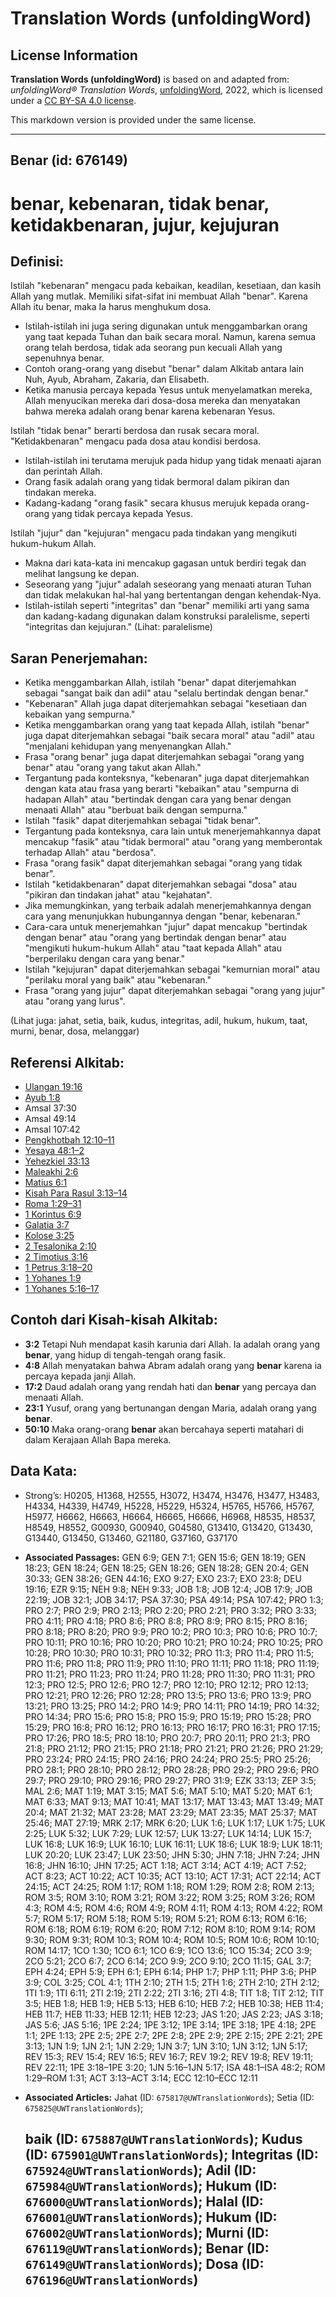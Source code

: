 # Translation Words (unfoldingWord)

## License Information

**Translation Words (unfoldingWord)** is based on and adapted from: _unfoldingWord® Translation Words_, [unfoldingWord](https://unfoldingword.org/utw), 2022, which is licensed under a [CC BY-SA 4.0 license](https://creativecommons.org/licenses/by-sa/4.0/legalcode.en).

This markdown version is provided under the same license.



--------------------------------

## Benar (id: 676149)

benar, kebenaran, tidak benar, ketidakbenaran, jujur, kejujuran
===============================================================

Definisi:
---------

Istilah "kebenaran" mengacu pada kebaikan, keadilan, kesetiaan, dan kasih Allah yang mutlak. Memiliki sifat\-sifat ini membuat Allah "benar". Karena Allah itu benar, maka Ia harus menghukum dosa.

* Istilah\-istilah ini juga sering digunakan untuk menggambarkan orang yang taat kepada Tuhan dan baik secara moral. Namun, karena semua orang telah berdosa, tidak ada seorang pun kecuali Allah yang sepenuhnya benar.
* Contoh orang\-orang yang disebut "benar" dalam Alkitab antara lain Nuh, Ayub, Abraham, Zakaria, dan Elisabeth.
* Ketika manusia percaya kepada Yesus untuk menyelamatkan mereka, Allah menyucikan mereka dari dosa\-dosa mereka dan menyatakan bahwa mereka adalah orang benar karena kebenaran Yesus.

Istilah "tidak benar" berarti berdosa dan rusak secara moral. "Ketidakbenaran" mengacu pada dosa atau kondisi berdosa.

* Istilah\-istilah ini terutama merujuk pada hidup yang tidak menaati ajaran dan perintah Allah.
* Orang fasik adalah orang yang tidak bermoral dalam pikiran dan tindakan mereka.
* Kadang\-kadang "orang fasik" secara khusus merujuk kepada orang\-orang yang tidak percaya kepada Yesus.

Istilah "jujur" dan "kejujuran" mengacu pada tindakan yang mengikuti hukum\-hukum Allah.

* Makna dari kata\-kata ini mencakup gagasan untuk berdiri tegak dan melihat langsung ke depan.
* Seseorang yang "jujur" adalah seseorang yang menaati aturan Tuhan dan tidak melakukan hal\-hal yang bertentangan dengan kehendak\-Nya.
* Istilah\-istilah seperti "integritas" dan "benar" memiliki arti yang sama dan kadang\-kadang digunakan dalam konstruksi paralelisme, seperti "integritas dan kejujuran." (Lihat: paralelisme)

Saran Penerjemahan:
-------------------

* Ketika menggambarkan Allah, istilah "benar" dapat diterjemahkan sebagai "sangat baik dan adil" atau "selalu bertindak dengan benar."
* "Kebenaran" Allah juga dapat diterjemahkan sebagai "kesetiaan dan kebaikan yang sempurna."
* Ketika menggambarkan orang yang taat kepada Allah, istilah "benar" juga dapat diterjemahkan sebagai "baik secara moral" atau "adil" atau "menjalani kehidupan yang menyenangkan Allah."
* Frasa "orang benar" juga dapat diterjemahkan sebagai "orang yang benar" atau "orang yang takut akan Allah."
* Tergantung pada konteksnya, "kebenaran" juga dapat diterjemahkan dengan kata atau frasa yang berarti "kebaikan" atau "sempurna di hadapan Allah" atau "bertindak dengan cara yang benar dengan menaati Allah" atau "berbuat baik dengan sempurna."
* Istilah "fasik" dapat diterjemahkan sebagai "tidak benar".
* Tergantung pada konteksnya, cara lain untuk menerjemahkannya dapat mencakup "fasik" atau "tidak bermoral" atau "orang yang memberontak terhadap Allah" atau "berdosa".
* Frasa "orang fasik" dapat diterjemahkan sebagai "orang yang tidak benar".
* Istilah "ketidakbenaran" dapat diterjemahkan sebagai "dosa" atau "pikiran dan tindakan jahat" atau "kejahatan".
* Jika memungkinkan, yang terbaik adalah menerjemahkannya dengan cara yang menunjukkan hubungannya dengan "benar, kebenaran."
* Cara\-cara untuk menerjemahkan "jujur" dapat mencakup "bertindak dengan benar" atau "orang yang bertindak dengan benar" atau "mengikuti hukum\-hukum Allah" atau "taat kepada Allah" atau "berperilaku dengan cara yang benar."
* Istilah "kejujuran" dapat diterjemahkan sebagai "kemurnian moral" atau "perilaku moral yang baik" atau "kebenaran."
* Frasa "orang yang jujur" dapat diterjemahkan sebagai "orang yang jujur" atau "orang yang lurus".

(Lihat juga: jahat, setia, baik, kudus, integritas, adil, hukum, hukum, taat, murni, benar, dosa, melanggar)

Referensi Alkitab:
------------------

* [Ulangan 19:16](https://ref.ly/Deut19:16)
* [Ayub 1:8](https://ref.ly/Job1:8)
* Amsal 37:30
* Amsal 49:14
* Amsal 107:42
* [Pengkhotbah 12:10–11](https://ref.ly/Eccl12:10-Eccl12:11)
* [Yesaya 48:1–2](https://ref.ly/Isa48:1-Isa48:2)
* [Yehezkiel 33:13](https://ref.ly/Ezek33:13)
* [Maleakhi 2:6](https://ref.ly/Mal2:6)
* [Matius 6:1](https://ref.ly/Matt6:1)
* [Kisah Para Rasul 3:13–14](https://ref.ly/Acts0:0)
* [Roma 1:29–31](https://ref.ly/Rom1:29-Rom1:31)
* [1 Korintus 6:9](https://ref.ly/1Cor0:0)
* [Galatia 3:7](https://ref.ly/Gal3:7)
* [Kolose 3:25](https://ref.ly/Col3:25)
* [2 Tesalonika 2:10](https://ref.ly/2Thess0:0)
* [2 Timotius 3:16](https://ref.ly/2Tim0:0)
* [1 Petrus 3:18–20](https://ref.ly/1Pet0:0)
* [1 Yohanes 1:9](https://ref.ly/1John0:0)
* [1 Yohanes 5:16–17](https://ref.ly/1John0:0)

Contoh dari Kisah\-kisah Alkitab:
---------------------------------

* **3:2** Tetapi Nuh mendapat kasih karunia dari Allah. Ia adalah orang yang **benar**, yang hidup di tengah\-tengah orang fasik.
* **4:8** Allah menyatakan bahwa Abram adalah orang yang **benar** karena ia percaya kepada janji Allah.
* **17:2** Daud adalah orang yang rendah hati dan **benar** yang percaya dan menaati Allah.
* **23:1** Yusuf, orang yang bertunangan dengan Maria, adalah orang yang **benar**.
* **50:10** Maka orang\-orang **benar** akan bercahaya seperti matahari di dalam Kerajaan Allah Bapa mereka.

Data Kata:
----------

* Strong’s: H0205, H1368, H2555, H3072, H3474, H3476, H3477, H3483, H4334, H4339, H4749, H5228, H5229, H5324, H5765, H5766, H5767, H5977, H6662, H6663, H6664, H6665, H6666, H6968, H8535, H8537, H8549, H8552, G00930, G00940, G04580, G13410, G13420, G13430, G13440, G13450, G13460, G21180, G37160, G37170

* **Associated Passages:** GEN 6:9; GEN 7:1; GEN 15:6; GEN 18:19; GEN 18:23; GEN 18:24; GEN 18:25; GEN 18:26; GEN 18:28; GEN 20:4; GEN 30:33; GEN 38:26; GEN 44:16; EXO 9:27; EXO 23:7; EXO 23:8; DEU 19:16; EZR 9:15; NEH 9:8; NEH 9:33; JOB 1:8; JOB 12:4; JOB 17:9; JOB 22:19; JOB 32:1; JOB 34:17; PSA 37:30; PSA 49:14; PSA 107:42; PRO 1:3; PRO 2:7; PRO 2:9; PRO 2:13; PRO 2:20; PRO 2:21; PRO 3:32; PRO 3:33; PRO 4:11; PRO 4:18; PRO 8:6; PRO 8:8; PRO 8:9; PRO 8:15; PRO 8:16; PRO 8:18; PRO 8:20; PRO 9:9; PRO 10:2; PRO 10:3; PRO 10:6; PRO 10:7; PRO 10:11; PRO 10:16; PRO 10:20; PRO 10:21; PRO 10:24; PRO 10:25; PRO 10:28; PRO 10:30; PRO 10:31; PRO 10:32; PRO 11:3; PRO 11:4; PRO 11:5; PRO 11:6; PRO 11:8; PRO 11:9; PRO 11:10; PRO 11:11; PRO 11:18; PRO 11:19; PRO 11:21; PRO 11:23; PRO 11:24; PRO 11:28; PRO 11:30; PRO 11:31; PRO 12:3; PRO 12:5; PRO 12:6; PRO 12:7; PRO 12:10; PRO 12:12; PRO 12:13; PRO 12:21; PRO 12:26; PRO 12:28; PRO 13:5; PRO 13:6; PRO 13:9; PRO 13:21; PRO 13:25; PRO 14:2; PRO 14:9; PRO 14:11; PRO 14:19; PRO 14:32; PRO 14:34; PRO 15:6; PRO 15:8; PRO 15:9; PRO 15:19; PRO 15:28; PRO 15:29; PRO 16:8; PRO 16:12; PRO 16:13; PRO 16:17; PRO 16:31; PRO 17:15; PRO 17:26; PRO 18:5; PRO 18:10; PRO 20:7; PRO 20:11; PRO 21:3; PRO 21:8; PRO 21:12; PRO 21:15; PRO 21:18; PRO 21:21; PRO 21:26; PRO 21:29; PRO 23:24; PRO 24:15; PRO 24:16; PRO 24:24; PRO 25:5; PRO 25:26; PRO 28:1; PRO 28:10; PRO 28:12; PRO 28:28; PRO 29:2; PRO 29:6; PRO 29:7; PRO 29:10; PRO 29:16; PRO 29:27; PRO 31:9; EZK 33:13; ZEP 3:5; MAL 2:6; MAT 1:19; MAT 3:15; MAT 5:6; MAT 5:10; MAT 5:20; MAT 6:1; MAT 6:33; MAT 9:13; MAT 10:41; MAT 13:17; MAT 13:43; MAT 13:49; MAT 20:4; MAT 21:32; MAT 23:28; MAT 23:29; MAT 23:35; MAT 25:37; MAT 25:46; MAT 27:19; MRK 2:17; MRK 6:20; LUK 1:6; LUK 1:17; LUK 1:75; LUK 2:25; LUK 5:32; LUK 7:29; LUK 12:57; LUK 13:27; LUK 14:14; LUK 15:7; LUK 16:8; LUK 16:9; LUK 16:10; LUK 16:11; LUK 18:6; LUK 18:9; LUK 18:11; LUK 20:20; LUK 23:47; LUK 23:50; JHN 5:30; JHN 7:18; JHN 7:24; JHN 16:8; JHN 16:10; JHN 17:25; ACT 1:18; ACT 3:14; ACT 4:19; ACT 7:52; ACT 8:23; ACT 10:22; ACT 10:35; ACT 13:10; ACT 17:31; ACT 22:14; ACT 24:15; ACT 24:25; ROM 1:17; ROM 1:18; ROM 1:29; ROM 2:8; ROM 2:13; ROM 3:5; ROM 3:10; ROM 3:21; ROM 3:22; ROM 3:25; ROM 3:26; ROM 4:3; ROM 4:5; ROM 4:6; ROM 4:9; ROM 4:11; ROM 4:13; ROM 4:22; ROM 5:7; ROM 5:17; ROM 5:18; ROM 5:19; ROM 5:21; ROM 6:13; ROM 6:16; ROM 6:18; ROM 6:19; ROM 6:20; ROM 7:12; ROM 8:10; ROM 9:14; ROM 9:30; ROM 9:31; ROM 10:3; ROM 10:4; ROM 10:5; ROM 10:6; ROM 10:10; ROM 14:17; 1CO 1:30; 1CO 6:1; 1CO 6:9; 1CO 13:6; 1CO 15:34; 2CO 3:9; 2CO 5:21; 2CO 6:7; 2CO 6:14; 2CO 9:9; 2CO 9:10; 2CO 11:15; GAL 3:7; EPH 4:24; EPH 5:9; EPH 6:1; EPH 6:14; PHP 1:7; PHP 1:11; PHP 3:6; PHP 3:9; COL 3:25; COL 4:1; 1TH 2:10; 2TH 1:5; 2TH 1:6; 2TH 2:10; 2TH 2:12; 1TI 1:9; 1TI 6:11; 2TI 2:19; 2TI 2:22; 2TI 3:16; 2TI 4:8; TIT 1:8; TIT 2:12; TIT 3:5; HEB 1:8; HEB 1:9; HEB 5:13; HEB 6:10; HEB 7:2; HEB 10:38; HEB 11:4; HEB 11:7; HEB 11:33; HEB 12:11; HEB 12:23; JAS 1:20; JAS 2:23; JAS 3:18; JAS 5:6; JAS 5:16; 1PE 2:24; 1PE 3:12; 1PE 3:14; 1PE 3:18; 1PE 4:18; 2PE 1:1; 2PE 1:13; 2PE 2:5; 2PE 2:7; 2PE 2:8; 2PE 2:9; 2PE 2:15; 2PE 2:21; 2PE 3:13; 1JN 1:9; 1JN 2:1; 1JN 2:29; 1JN 3:7; 1JN 3:10; 1JN 3:12; 1JN 5:17; REV 15:3; REV 15:4; REV 16:5; REV 16:7; REV 19:2; REV 19:8; REV 19:11; REV 22:11; 1PE 3:18–1PE 3:20; 1JN 5:16–1JN 5:17; ISA 48:1–ISA 48:2; ROM 1:29–ROM 1:31; ACT 3:13–ACT 3:14; ECC 12:10–ECC 12:11
* **Associated Articles:** Jahat (ID: `675817@UWTranslationWords`); Setia (ID: `675825@UWTranslationWords`); <h2>baik (ID: `675887@UWTranslationWords`); Kudus (ID: `675901@UWTranslationWords`); Integritas (ID: `675924@UWTranslationWords`); Adil (ID: `675984@UWTranslationWords`); Hukum (ID: `676000@UWTranslationWords`); Halal (ID: `676001@UWTranslationWords`); Hukum (ID: `676002@UWTranslationWords`); Murni (ID: `676119@UWTranslationWords`); Benar (ID: `676149@UWTranslationWords`); Dosa (ID: `676196@UWTranslationWords`)

